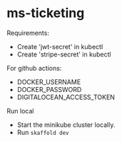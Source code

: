 # ms-ticketing

Requirements:
- Create 'jwt-secret' in kubectl
- Create 'stripe-secret' in kubectl

For github actions:
- DOCKER_USERNAME
- DOCKER_PASSWORD
- DIGITALOCEAN_ACCESS_TOKEN


Run local
- Start the minikube cluster locally.
- Run `skaffold dev`